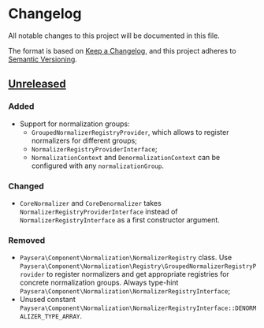# Changelog
All notable changes to this project will be documented in this file.

The format is based on [Keep a Changelog](https://keepachangelog.com/en/1.0.0/),
and this project adheres to [Semantic Versioning](https://semver.org/spec/v2.0.0.html).

## [Unreleased]
### Added
- Support for normalization groups:
    - `GroupedNormalizerRegistryProvider`, which allows to register normalizers for different groups;
    - `NormalizerRegistryProviderInterface`;
    - `NormalizationContext` and `DenormalizationContext` can be configured with any `normalizationGroup`.

### Changed
- `CoreNormalizer` and `CoreDenormalizer` takes `NormalizerRegistryProviderInterface` instead of
    `NormalizerRegistryInterface` as a first constructor argument.

### Removed
- `Paysera\Component\Normalization\NormalizerRegistry` class.
    Use `Paysera\Component\Normalization\Registry\GroupedNormalizerRegistryProvider` to register normalizers
    and get appropriate registries for concrete normalization groups.
    Always type-hint `Paysera\Component\Normalization\NormalizerRegistryInterface`;
- Unused constant `Paysera\Component\Normalization\NormalizerRegistryInterface::DENORMALIZER_TYPE_ARRAY`.


[Unreleased]: https://github.com/paysera/lib-normalization/compare/0.1.0...HEAD
